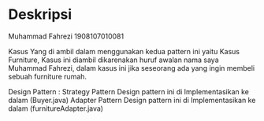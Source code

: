 # Deskripsi
Muhammad Fahrezi 1908107010081

Kasus Yang di ambil dalam menggunakan kedua pattern ini yaitu Kasus Furniture, Kasus ini diambil dikarenakan huruf awalan nama saya Muhammad Fahrezi, dalam kasus ini jika seseorang ada yang ingin membeli sebuah furniture rumah.

Design Pattern :
Strategy Pattern Design pattern ini di Implementasikan ke dalam (Buyer.java)
Adapter Pattern Design pattern ini di Implementasikan ke dalam (furnitureAdapter.java)
